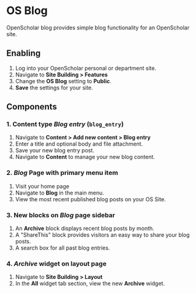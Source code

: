 # OS Blog

OpenScholar blog provides simple blog functionality for an OpenScholar site.

## Enabling

1. Log into your OpenScholar personal or department site.
2. Navigate to **Site Building > Features**
3. Change the **OS Blog** setting to **Public**.
4. **Save** the settings for your site.

## Components

### 1. Content type *Blog entry* (`blog_entry`)

1. Navigate to **Content > Add new content > Blog entry**
2. Enter a title and optional body and file attachment.
3. Save your new blog entry post.
5. Navigate to **Content** to manage your new blog content.

### 2. *Blog* Page with primary menu item

1. Visit your home page
2. Navigate to **Blog** in the main menu.
3. View the most recent published blog posts on your OS Site.

### 3. New blocks on *Blog* page sidebar

1. An **Archive** block displays recent blog posts by month.
2. A "ShareThis" block provides visitors an easy way to share your blog posts.
3. A search box for all past blog entries.

### 4. *Archive* widget on layout page

1. Navigate to **Site Building > Layout**
2. In the **All** widget tab section, view the new **Archive** widget.

